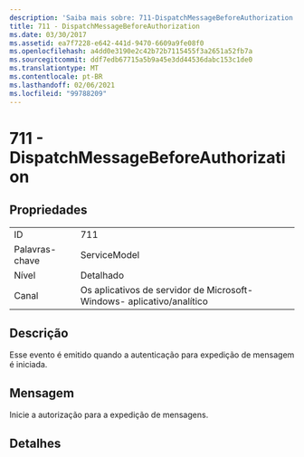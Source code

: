 ```yaml
---
description: 'Saiba mais sobre: 711-DispatchMessageBeforeAuthorization'
title: 711 - DispatchMessageBeforeAuthorization
ms.date: 03/30/2017
ms.assetid: ea7f7228-e642-441d-9470-6609a9fe08f0
ms.openlocfilehash: a4dd0e3190e2c42b72b7115455f3a2651a52fb7a
ms.sourcegitcommit: ddf7edb67715a5b9a45e3dd44536dabc153c1de0
ms.translationtype: MT
ms.contentlocale: pt-BR
ms.lasthandoff: 02/06/2021
ms.locfileid: "99788209"
---
```

# <a name="711---dispatchmessagebeforeauthorization"></a>711 - DispatchMessageBeforeAuthorization

## <a name="properties"></a>Propriedades  
  
|||  
|-|-|  
|ID|711|  
|Palavras-chave|ServiceModel|  
|Nível|Detalhado|  
|Canal|Os aplicativos de servidor de Microsoft-Windows- aplicativo/analítico|  
  
## <a name="description"></a>Descrição  

 Esse evento é emitido quando a autenticação para expedição de mensagem é iniciada.  
  
## <a name="message"></a>Mensagem  

 Inicie a autorização para a expedição de mensagens.  
  
## <a name="details"></a>Detalhes
